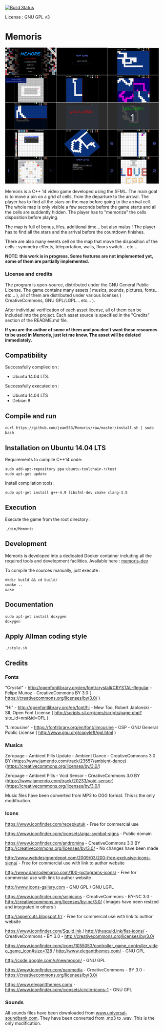[![Build Status](https://travis-ci.org/jean553/Memoris.svg?branch=master)](https://travis-ci.org/jean553/Memoris)

License : GNU GPL v3

# Memoris

![Image 1](github/readme.png)

Memoris is a C++ 14 video game developed using the SFML. The main goal is to move a pin on a grid of cells, from the departure to the arrival.
The player has to find all the stars on the map before going to the arrival cell. The whole map is only visible a few seconds before the game
starts and all the cells are suddently hidden. The player has to "memorize" the cells disposition before playing.

The map is full of bonus, lifes, additional time... but also malus ! The player has to find all the stars and the arrival before the countdown
finishes.

There are also many events cell on the map that move the disposition of the cells : symmetry effects, teleportation, walls, floors switch... etc...

**NOTE: this work is in progress. Some features are not implemented yet, some of them are partially implemented.**

### License and credits

The program is open-source, distributed under the GNU General Public License. The game contains many assets ( musics, sounds, pictures, fonts... etc... ), all of them are distributed under various licenses ( CreativeCommons, GNU GPL/LGPL... etc... ). 

After individual verification of each asset license, all of them can be included into the project. Each asset source is specified in the "Credits" section of the README.md file. 

**If you are the author of some of them and you don't want these resources to be used in Memoris, just let me know. The asset will be deleted immediately.**

## Compatibility

Successfully compiled on :
 * Ubuntu 14.04 LTS.

Successfully executed on :
 * Ubuntu 14.04 LTS
 * Debian 8

## Compile and run
```
curl https://github.com/jean553/Memoris/raw/master/install.sh | sudo bash
```

## Installation on Ubuntu 14.04 LTS

Requirements to compile C++14 code:

```
sudo add-apt-repository ppa:ubuntu-toolchain-r/test
sudo apt-get update
```

Install compilation tools:

```
sudo apt-get install g++-4.9 libsfml-dev cmake clang-3.5
```

## Execution

Execute the game from the root directory :

```
./bin/Memoris
```

## Development

Memoris is developed into a dedicated Docker container including all the required tools and development facilities.
Available here : [memoris-dev](https://github.com/jean553/memoris-dev)

To compile the sources manually, just execute :

```
mkdir build && cd build/
cmake ..
make
```

## Documentation

```
sudo apt-get install doxygen
doxygen
```

## Apply Allman coding style

```
./style.sh
```

## Credits

### Fonts

"Crystal" - http://openfontlibrary.org/en/font/crystal#CRYSTAL-Regular - Felipe Munoz - CreativeCommons BY 3.0 ( https://creativecommons.org/licenses/by/3.0/ )

"Hi" - http://openfontlibrary.org/en/font/hi - Mew Too, Robert Jablonski - SIL Open Font License ( http://scripts.sil.org/cms/scripts/page.php?site_id=nrsi&id=OFL )

"Limousine" - https://fontlibrary.org/en/font/limousine - OSP - GNU General Public License ( http://www.gnu.org/copyleft/gpl.html )

### Musics

Zeropage - Ambient Pills Update - Ambient Dance - CreativeCommons 3.0 BY (https://www.jamendo.com/track/23557/ambient-dance) (https://creativecommons.org/licenses/by/3.0/)

Zeropage - Ambient Pills - Void Sensor - CreativeCommons 3.0 BY (https://www.jamendo.com/track/20233/void-sensor) (https://creativecommons.org/licenses/by/3.0/)

Music files have been converted from MP3 to OGG format. This is the only modification.

### Icons

https://www.iconfinder.com/recepkutuk - Free for commercial use

https://www.iconfinder.com/iconsets/aiga-symbol-signs - Public domain

https://www.iconfinder.com/andromina - CreativeCommons 3.0 BY http://creativecommons.org/licenses/by/3.0/ - No changes have been made

http://www.webdesignerdepot.com/2009/03/200-free-exclusive-icons-siena/ - Free for commercial use with link to author website

http://www.danilodemarco.com/100-pictograms-icons/ - Free for commercial use with link to author website

http://www.icons-gallery.com - GNU GPL / GNU LGPL

https://www.iconfinder.com/snipicons - CreativeCommons - BY-NC 3.0 - http://creativecommons.org/licenses/by-nc/3.0/ ( images have been resized and integrated in others )

http://appercuts.blogspot.fr/ - Free for commercial use with link to author website

https://www.iconfinder.com/Squid.ink / http://thesquid.ink/flat-icons/ - CreativeCommons - BY 3.0 - http://creativecommons.org/licenses/by/3.0/

https://www.iconfinder.com/icons/1055053/controller_game_controller_video_game_icon#size=128 / http://www.elegantthemes.com/ - GNU GPL

http://code.google.com/u/newmooon/ - GNU GPL

https://www.iconfinder.com/paomedia - CreativeCommons - BY 3.0 - https://creativecommons.org/licenses/by/3.0/ 

https://www.elegantthemes.com/ - https://www.iconfinder.com/iconsets/circle-icons-1 - GNU GPL

### Sounds

All sounds files have been downloaded from www.universal-soundbank.com. They have
been converted from .mp3 to .wav. This is the only modification.
